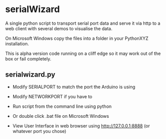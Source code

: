 serialWizard
============

A single python script to transport serial port data and serve it via http to a web client with several demos to visualise the data.

On Microsoft Windows copy the files into a folder in your PythonXYZ installation.

This is alpha version code running on a cliff edge so it may work out of the box or fail completely.

serialwizard.py
---------------

- Modify SERIALPORT to match the port the Arduino is using

- Modify NETWORKPORT if you have to

- Run script from the command line using python

- Or double click .bat file on Microsoft Windows

- View User Interface in web browser using http://127.0.0.1:8888 (or whatever port you chose)


